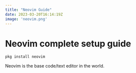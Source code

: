 ```yaml
---
title: "Neovim Guide"
date: 2023-03-20T16:14:19Z
image: 'neovim.png'
---
```


# Neovim complete setup guide 

```
pkg install neovim
```

Neovim is the base code/text editor in the world.

